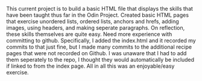 This current project is to build a basic HTML file that displays the skills that have been taught thus far in the Odin Project.
Created basic HTML pages that exercise unordered lists, ordered lists, anchors and hrefs, adding images, using headers, and making seperate paragraphs. On reflection, these skills themselves are quite easy. Need more experience with committing to github. Specifically, I added the index.html and it recorded my commits to that just fine, but I made many commits to the additional recipe pages that were not recorded on Github. I was unaware that I had to add them seperately to the repo, I thought they would automatically be included if linked to from the index page. All in all this was an enjoyable/easy exercise.
